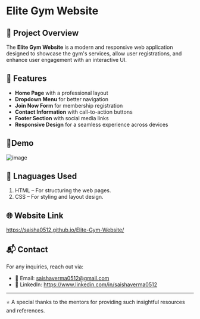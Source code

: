 # Elite Gym Website

## 🚀 Project Overview
The **Elite Gym Website** is a modern and responsive web application designed to showcase the gym's services, allow user registrations, and enhance user engagement with an interactive UI.

## 📌 Features
- **Home Page** with a professional layout
- **Dropdown Menu** for better navigation
- **Join Now Form** for membership registration
- **Contact Information** with call-to-action buttons
- **Footer Section** with social media links
- **Responsive Design** for a seamless experience across devices

## 🌟Demo
![image](https://github.com/user-attachments/assets/3974a2d5-44a1-4127-bf91-427429c1aa97)


## 🔧 Lnaguages Used
1. HTML – For structuring the web pages.
2. CSS – For styling and layout design.

## 🌐 Website Link
https://saisha0512.github.io/Elite-Gym-Website/

## 📬 Contact
For any inquiries, reach out via:
- 📧 Email: saishaverma0512@gmail.com
- 🔗 LinkedIn: https://www.linkedin.com/in/saishaverma0512

---
⭐ A special thanks to the mentors for providing such insightful resources and references.


